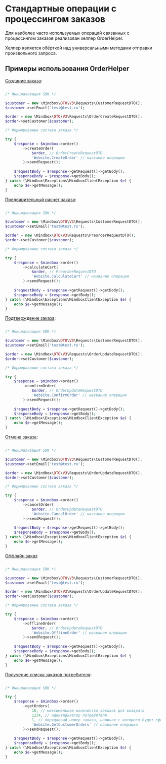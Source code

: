 # Стандартные операции с процессингом заказов

Для наиболее часто используемых операций связанных с процессингом заказов реализован хелпер OrderHelper.

Хелпер является обёрткой над универсальными методами отправки произвольного запроса.

## Примеры использования OrderHelper

[Создание заказа](https://developers.mindbox.ru/docs/xml):

``` php

/* Инициализация SDK */

$customer = new \Mindbox\DTO\V3\Requests\CustomerRequestDTO();
$customer->setEmail('test@test.ru');

$order = new \Mindbox\DTO\V3\Requests\OrderCreateRequestDTO();
$order->setCustomer($customer);

/* Формирование состава заказа */

try {
    $response = $mindbox->order()
        ->createOrder(
            $order, // OrderCreateRequestDTO
            'Website.CreateOrder' // название операции
        )->sendRequest();
    
    $requestBody = $response->getRequest()->getBody();
    $responseBody = $response->getBody();
} catch (\Mindbox\Exceptions\MindboxClientException $e) {
    echo $e->getMessage();
}
```

[Предварительный расчет заказа](https://developers.mindbox.ru/docs/preorderxml):

``` php

/* Инициализация SDK */

$customer = new \Mindbox\DTO\V3\Requests\CustomerRequestDTO();
$customer->setEmail('test@test.ru');

$order = new \Mindbox\DTO\V3\Requests\PreorderRequestDTO();
$order->setCustomer($customer);

/* Формирование состава заказа */

try {
    $response = $mindbox->order()
        ->calculateCart(
            $order, // PreorderRequestDTO
            'Website.CalculateCart' // название операции
        )->sendRequest();
        
    $requestBody = $response->getRequest()->getBody();
    $responseBody = $response->getBody();
} catch (\Mindbox\Exceptions\MindboxClientException $e) {
    echo $e->getMessage();
}
```

[Подтверждение заказа](https://developers.mindbox.ru/docs/изменение-заказа):

``` php

/* Инициализация SDK */

$customer = new \Mindbox\DTO\V3\Requests\CustomerRequestDTO();
$customer->setEmail('test@test.ru');

$order = new \Mindbox\DTO\V3\Requests\OrderUpdateRequestDTO();
$order->setCustomer($customer);

/* Формирование состава заказа */

try {
    $response = $mindbox->order()
        ->confirmOrder(
            $order, // OrderUpdateRequestDTO
            'Website.ConfirmOrder' // название операции
        )->sendRequest();
        
    $requestBody = $response->getRequest()->getBody();
    $responseBody = $response->getBody();
} catch (\Mindbox\Exceptions\MindboxClientException $e) {
    echo $e->getMessage();
}
```

[Отмена заказа](https://developers.mindbox.ru/docs/изменение-заказа):

``` php

/* Инициализация SDK */

$customer = new \Mindbox\DTO\V3\Requests\CustomerRequestDTO();
$customer->setEmail('test@test.ru');

$order = new \Mindbox\DTO\V3\Requests\OrderUpdateRequestDTO();
$order->setCustomer($customer);

/* Формирование состава заказа */

try {
    $response = $mindbox->order()
        ->cancelOrder(
            $order, // OrderUpdateRequestDTO
            'Website.CancelOrder' // название операции
        )->sendRequest();
    
    $requestBody = $response->getRequest()->getBody();
    $responseBody = $response->getBody();
} catch (\Mindbox\Exceptions\MindboxClientException $e) {
    echo $e->getMessage();
}
```

[Оффлайн заказ](https://developers.mindbox.ru/docs/изменение-заказа):

``` php

/* Инициализация SDK */

$customer = new \Mindbox\DTO\V3\Requests\CustomerRequestDTO();
$customer->setEmail('test@test.ru');

$order = new \Mindbox\DTO\V3\Requests\OrderUpdateRequestDTO();
$order->setCustomer($customer);

/* Формирование состава заказа */

try {
    $response = $mindbox->order()
        ->offlineOrder(
            $order, // OrderUpdateRequestDTO
            'Website.OfflineOrder' // название операции
        )->sendRequest();
    
    $requestBody = $response->getRequest()->getBody();
    $responseBody = $response->getBody();
} catch (\Mindbox\Exceptions\MindboxClientException $e) {
    echo $e->getMessage();
}
```

[Получение списка заказов потребителя](https://developers.mindbox.ru/docs/получение-списка-заказов-потребителя):

``` php

/* Инициализация SDK */

try {
    $response = $mindbox->order()
        ->getOrders(
            10, // максимальное количество заказов для возврата
            1234, // идентификатор потребителя
            1, // порядковый номер заказа, начиная с которого будет сформирован список заказов
            'Website.GetCustomerOrders' // название операции
        )->sendRequest();
    
    $requestBody = $response->getRequest()->getBody();
    $responseBody = $response->getBody();
} catch (\Mindbox\Exceptions\MindboxClientException $e) {
    echo $e->getMessage();
}
```
